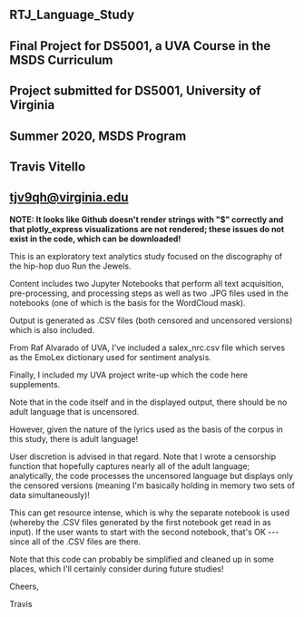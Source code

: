  ## RTJ_Language_Study
 ## Final Project for DS5001, a UVA Course in the MSDS Curriculum
 ## Project submitted for DS5001, University of Virginia
 ## Summer 2020, MSDS Program
 ## Travis Vitello
 ## tjv9qh@virginia.edu

<b> NOTE: It looks like Github doesn't render strings with "$" correctly and that plotly_express visualizations are not rendered; these issues do not exist in the code, which can be downloaded! </b>


This is an exploratory text analytics study focused on the discography of the hip-hop duo Run the Jewels.
 
Content includes two Jupyter Notebooks that perform all text acquisition, pre-processing, and processing steps as well as two .JPG files used in the notebooks (one of which is the basis for the WordCloud mask).
 
 Output is generated as .CSV files (both censored and uncensored versions) which is also included.
 
 From Raf Alvarado of UVA, I've included a salex_nrc.csv file which serves as the EmoLex dictionary used for sentiment analysis.
 
 Finally, I included my UVA project write-up which the code here supplements.

 Note that in the code itself and in the displayed output, there should be no adult language that is uncensored.
 
 However, given the nature of the lyrics used as the basis of the corpus in this study, there is adult language!
 
 User discretion is advised in that regard. Note that I wrote a censorship function that hopefully captures nearly all of the adult language; analytically, the code processes the uncensored language but displays only the censored versions (meaning I'm basically holding in memory two sets of data simultaneously)!
 
This can get resource intense, which is why the separate notebook is used (whereby the .CSV files generated by the first notebook get read in as input).  If the user wants to start with the second notebook, that's OK --- since all of the .CSV files are there.


 Note that this code can probably be simplified and cleaned up in some places, which I'll certainly consider during future studies!

 Cheers,
 
 Travis
